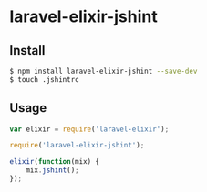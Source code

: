 # laravel-elixir-jshint

## Install

```sh
$ npm install laravel-elixir-jshint --save-dev
$ touch .jshintrc
```

## Usage

```javascript
var elixir = require('laravel-elixir');

require('laravel-elixir-jshint');

elixir(function(mix) {
    mix.jshint();
});
```
